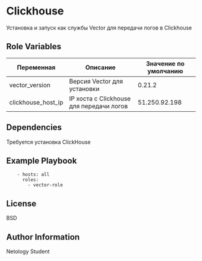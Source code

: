 Clickhouse
=========

Установка и запуск как службы Vector для передачи логов в Clickhouse


Role Variables
--------------

Переменная | Описание | Значение по умолчанию
--- | --- | ---
vector_version| Версия Vector для установки | 0.21.2
clickhouse_host_ip | IP хоста с Clickhouse для передачи логов |51.250.92.198


Dependencies
------------

Требуется установка ClickHouse

Example Playbook
----------------

```
    - hosts: all
      roles:
        - vector-role
```
License
-------

BSD

Author Information
------------------

Netology Student
